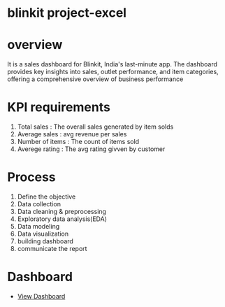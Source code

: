 # blinkit project-excel

# overview
It is a sales dashboard for Blinkit, India's last-minute app. The dashboard provides key insights into sales, outlet performance, and item categories, offering a 
comprehensive overview of business performance

# KPI requirements
1. Total sales     : The overall sales generated by item solds
2. Average sales   : avg revenue per sales
3. Number of items : The count of items sold
4. Averege rating  : The avg rating givven by customer

# Process
1. Define the objective
2. Data collection
3. Data cleaning & preprocessing
4. Exploratory data analysis(EDA)
5. Data modeling
6. Data visualization
7. building dashboard
8. communicate the report


# Dashboard

- <a href ="https://github.com/dasarianil153/blinkit-excel/blob/main/blinkit%20dashboard.PNG">View Dashboard</a>








